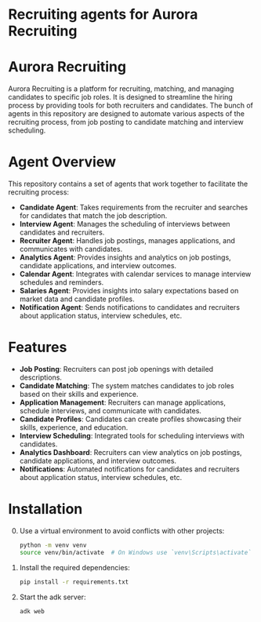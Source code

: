 # Recruiting agents for Aurora Recruiting
# Aurora Recruiting
Aurora Recruiting is a platform for recruiting, matching, and managing candidates to specific job roles.
It is designed to streamline the hiring process by providing tools for both recruiters and candidates. 
The bunch of agents in this repository are designed to automate various aspects of the recruiting process, from job posting to candidate matching and interview scheduling.
# Agent Overview
This repository contains a set of agents that work together to facilitate the recruiting process:
- **Candidate Agent**: Takes requirements from the recruiter and searches for candidates that match the job description.
- **Interview Agent**: Manages the scheduling of interviews between candidates and recruiters.
- **Recruiter Agent**: Handles job postings, manages applications, and communicates with candidates.
- **Analytics Agent**: Provides insights and analytics on job postings, candidate applications, and interview outcomes.
- **Calendar Agent**: Integrates with calendar services to manage interview schedules and reminders.
- **Salaries Agent**: Provides insights into salary expectations based on market data and candidate profiles.
- **Notification Agent**: Sends notifications to candidates and recruiters about application status, interview schedules, etc.
# Features
- **Job Posting**: Recruiters can post job openings with detailed descriptions.
- **Candidate Matching**: The system matches candidates to job roles based on their skills and experience.
- **Application Management**: Recruiters can manage applications, schedule interviews, and communicate with candidates.
- **Candidate Profiles**: Candidates can create profiles showcasing their skills, experience, and education.
- **Interview Scheduling**: Integrated tools for scheduling interviews with candidates.
- **Analytics Dashboard**: Recruiters can view analytics on job postings, candidate applications, and interview outcomes.
- **Notifications**: Automated notifications for candidates and recruiters about application status, interview schedules, etc.

# Installation
0. Use a virtual environment to avoid conflicts with other projects:
   ```bash
   python -m venv venv
   source venv/bin/activate  # On Windows use `venv\Scripts\activate`
   ```
1. Install the required dependencies:
   ```bash
   pip install -r requirements.txt
   ```
2. Start the adk server:
   ```bash
   adk web
   ```
